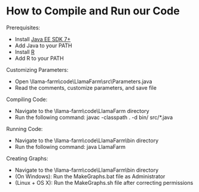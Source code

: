 How to Compile and Run our Code
===============================

Prerequisites:

* Install [Java EE SDK 7+](http://www.oracle.com/technetwork/java/javaee/downloads/index.html)
* Add Java to your PATH
* Install [R](http://www.r-project.org/)
* Add R to your PATH

Customizing Parameters:

* Open \llama-farm\code\LlamaFarm\src\Parameters.java
* Read the comments, customize parameters, and save file

Compiling Code:

* Navigate to the \llama-farm\code\LlamaFarm directory
* Run the following command: javac -classpath . -d bin/ src/*.java

Running Code:

* Navigate to the \llama-farm\code\LlamaFarm\bin directory
* Run the following command: java LlamaFarm

Creating Graphs:

* Navigate to the \llama-farm\code\LlamaFarm\bin directory
* (On Windows): Run the MakeGraphs.bat file as Administrator
* (Linux + OS X): Run the MakeGraphs.sh file after correcting permissions
